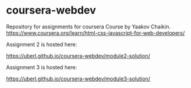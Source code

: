 # coursera-webdev

Repository for assignments for coursera Course by Yaakov Chaikin.
https://www.coursera.org/learn/html-css-javascript-for-web-developers/

Assignment 2 is hosted here:

https://uberl.github.io/coursera-webdev/module2-solution/

Assignment 3 is hosted here:

https://uberl.github.io/coursera-webdev/module3-solution/
